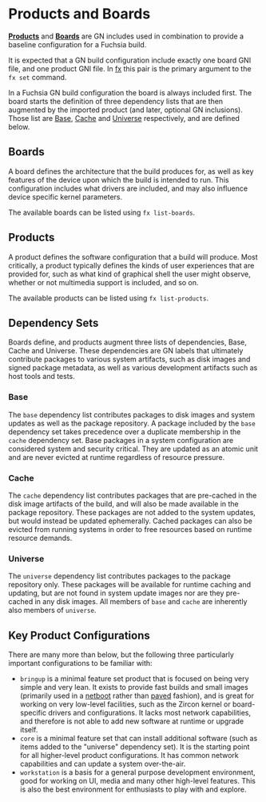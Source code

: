 # Products and Boards

[**Products**][products-source] and [**Boards**][boards-source] are GN
includes used in combination to provide a baseline configuration for a
Fuchsia build.

It is expected that a GN build configuration include exactly one board GNI
file, and one product GNI file. In [fx][fx] this pair is the primary argument
to the `fx set` command.

In a Fuchsia GN build configuration the board is always included first. The
board starts the definition of three dependency lists that are then augmented
by the imported product (and later, optional GN inclusions). Those list are
[Base](#base), [Cache](#cache) and [Universe](#universe) respectively, and
are defined below.

## Boards

A board defines the architecture that the build produces for, as well as key
features of the device upon which the build is intended to run. This
configuration includes what drivers are included, and may also influence
device specific kernel parameters.

The available boards can be listed using `fx list-boards`.

## Products

A product defines the software configuration that a build will produce. Most
critically, a product typically defines the kinds of user experiences that
are provided for, such as what kind of graphical shell the user might
observe, whether or not multimedia support is included, and so on.

The available products can be listed using `fx list-products`.

## Dependency Sets

Boards define, and products augment three lists of dependencies, Base, Cache
and Universe. These dependencies are GN labels that ultimately contribute
packages to various system artifacts, such as disk images and signed package
metadata, as well as various development artifacts such as host tools and
tests.

### Base

The `base` dependency list contributes packages to disk images and system
updates as well as the package repository. A package included by the `base`
dependency set takes precedence over a duplicate membership in the `cache`
dependency set. Base packages in a system configuration are considered system
and security critical. They are updated as an atomic unit and are never
evicted at runtime regardless of resource pressure.

### Cache

The `cache` dependency list contributes packages that are pre-cached in the
disk image artifacts of the build, and will also be made available in the
package repository. These packages are not added to the system updates, but
would instead be updated ephemerally. Cached packages can also be evicted
from running systems in order to free resources based on runtime resource
demands.

### Universe

The `universe` dependency list contributes packages to the package repository
only. These packages will be available for runtime caching and updating, but
are not found in system update images nor are they pre-cached in any disk
images. All members of `base` and `cache` are inherently also members of
`universe`.

## Key Product Configurations

There are many more than below, but the following three particularly
important configurations to be familiar with:

* `bringup` is a minimal feature set product that is focused on being very
  simple and very lean. It exists to provide fast builds and small images
  (primarily used in a [netboot][fx-netboot] rather than [paved][fx-paving]
  fashion), and is great for working on very low-level facilities, such as
  the Zircon kernel or board-specific drivers and configurations. It lacks
  most network capabilities, and therefore is not able to add new software at
  runtime or upgrade itself.
* `core` is a minimal feature set that can install additional software (such as
  items added to the "universe" dependency set). It is the starting point for
  all higher-level product configurations. It has common network capabilities
  and can update a system over-the-air.
* `workstation` is a basis for a general purpose development environment, good
  for working on UI, media and many other high-level features. This is also
  the best environment for enthusiasts to play with and explore.

[products-source]: /products/
[boards-source]: /boards/
[fx]: /docs/development/build/fx.md
[fx-netboot]: /docs/development/build/fx.md#what-is-netbooting
[fx-paving]: /docs/development/build/fx.md#what-is-paving
